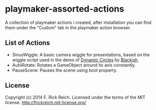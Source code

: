 # playmaker-assorted-actions
A collection of playmaker actions i created, after installation you can find them under the "Custom" tab in the playmaker action browser.

## List of Actions
- SinusWiggle: A basic camera wiggle for presentations, based on the wiggle script used in the demo of [Dynamic Circles](https://www.assetstore.unity3d.com/#/content/800) by [Blackish](https://www.assetstore.unity3d.com/#/publisher/3).
- AutoRotate: Rotates a GameObject around its axis constantly.
- PauseScene: Pauses the scene using bool property.

## License
Copyright (c) 2014 F. Rick Reich. Licensed under the terms of the MIT license.
http://frickreich.mit-license.org/